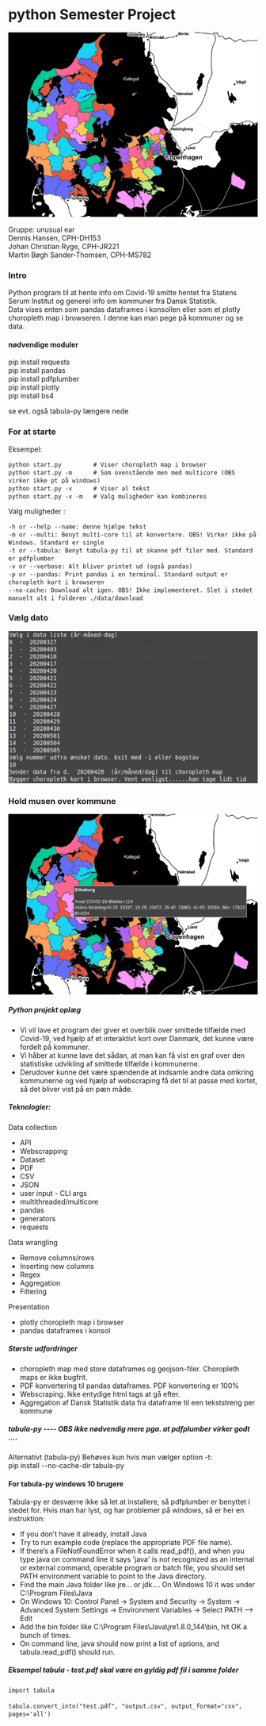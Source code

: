 # python Semester Project

  ![](./screenDumps/map.png)

Gruppe: unusual ear  
Dennis Hansen, CPH-DH153  
Johan Christian Ryge, CPH-JR221  
Martin Bøgh Sander-Thomsen, CPH-MS782  

### Intro
Python program til at hente info om Covid-19 smitte hentet fra Statens Serum Institut og
generel info om kommuner fra Dansk Statistik.  
Data vises enten som pandas dataframes i konsollen eller som et plotly choropleth map i browseren. I denne kan man pege på kommuner og se data.

#### nødvendige moduler  
pip install requests  
pip install pandas  
pip install pdfplumber  
pip install plotly  
pip install bs4  

se evt. også tabula-py længere nede

### For at starte

Eksempel:  

    python start.py         # Viser choropleth map i browser  
    python start.py -m      # Som ovenstående men med multicore (OBS virker ikke pt på windows)
    python start.py -v      # Viser al tekst  
    python start.py -v -m   # Valg muligheder kan kombineres

Valg muligheder :

    -h or --help --name: denne hjælpe tekst
    -m or --multi: Benyt multi-core til at konvertere. OBS! Virker ikke på Windows. Standard er single
    -t or --tabula: Benyt tabula-py til at skanne pdf filer med. Standard er pdfplumber
    -v or --verbose: Alt bliver printet ud (også pandas)
    -p or --pandas: Print pandas i en terminal. Standard output er choropleth kort i browseren
    --no-cache: Download alt igen. OBS! Ikke implementeret. Slet i stedet manuelt alt i folderen ./data/download

### Vælg dato
![](./screenDumps/choseDate.png)

### Hold musen over kommune
![](./screenDumps/kort2.png)

##### Python projekt oplæg

 - Vi vil lave et program der giver et overblik over smittede tilfælde med Covid-19, ved hjælp af et interaktivt kort over Danmark, det kunne være fordelt på kommuner.
 - Vi håber at kunne lave det sådan, at man kan få vist en graf over den statistiske udvikling af smittede tilfælde i kommunerne.
 - Derudover kunne det være spændende at indsamle andre data omkring kommunerne og ved hjælp af webscraping få det til at passe med kortet, så det bliver vist på en pæn måde.


##### Teknologier:
Data collection
  - API
  - Webscrapping
  - Dataset
  - PDF
  - CSV
  - JSON
  - user input - CLI args
  - multithreaded/multicore
  - pandas
  - generators
  - requests

Data wrangling
  - Remove columns/rows
  - Inserting new columns  
  - Regex
  - Aggregation
  - Filtering

Presentation
  - plotly choropleth map i browser
  - pandas dataframes i konsol

##### Største udfordringer
  - choropleth map med store dataframes og geojson-filer. Choropleth maps er ikke bugfrit.
  - PDF konvertering til pandas dataframes. PDF konvertering er 100%
  - Webscraping. Ikke entydige html tags at gå efter.
  - Aggregation af Dansk Statistik data fra dataframe til een tekststreng per kommune


##### tabula-py ---- OBS ikke nødvendig mere pga. at pdfplumber virker godt ....
Alternativt (tabula-py) Behøves kun hvis man vælger option -t:  
pip install --no-cache-dir tabula-py  

#### For tabula-py windows 10 brugere  
Tabula-py er desværre ikke så let at installere, så pdfplumber er benyttet i stedet for. Hvis man har lyst, og har problemer på windows, så er her en instruktion:

 * If you don’t have it already, install Java
 * Try to run example code (replace the appropriate PDF file name).
 * If there’s a FileNotFoundError when it calls read_pdf(), and when you type java on command line it says 'java' is not recognized as an internal or external command, operable program or batch file, you should set PATH environment variable to point to the Java directory.
 * Find the main Java folder like jre... or jdk.... On Windows 10 it was under C:\Program Files\Java
 * On Windows 10: Control Panel -> System and Security -> System -> Advanced System Settings -> Environment Variables -> Select PATH –> Edit
 * Add the bin folder like C:\Program Files\Java\jre1.8.0_144\bin, hit OK a bunch of times.
 * On command line, java should now print a list of options, and tabula.read_pdf() should run.

##### Eksempel tabula - test.pdf skal være en gyldig pdf fil i samme folder
    import tabula

    tabula.convert_into("test.pdf", "output.csv", output_format="csv", pages='all')
